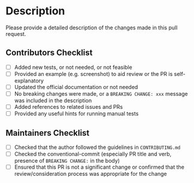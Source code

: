 <!-- Please provide a brief summary of your changes in the Title above -->

# Description

Please provide a detailed description of the changes made in this pull request.

## Contributors Checklist

- [ ] Added new tests, or not needed, or not feasible
- [ ] Provided an example (e.g. screenshot) to aid review or the PR is self-explanatory
- [ ] Updated the official documentation or not needed
- [ ] No breaking changes were made, or a `BREAKING CHANGE: xxx` message was included in the description
- [ ] Added references to related issues and PRs
- [ ] Provided any useful hints for running manual tests

## Maintainers Checklist

- [ ] Checked that the author followed the guidelines in `CONTRIBUTING.md`
- [ ] Checked the conventional-commit (especially PR title and verb, presence of `BREAKING CHANGE:` in the body)
- [ ] Ensured that this PR is not a significant change or confirmed that the review/consideration process was appropriate for the change
